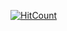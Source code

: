 [![HitCount](https://hits.dwyl.com/ehui256/public.svg?style=flat-square&show=unique)](http://hits.dwyl.com/ehui256/public)
